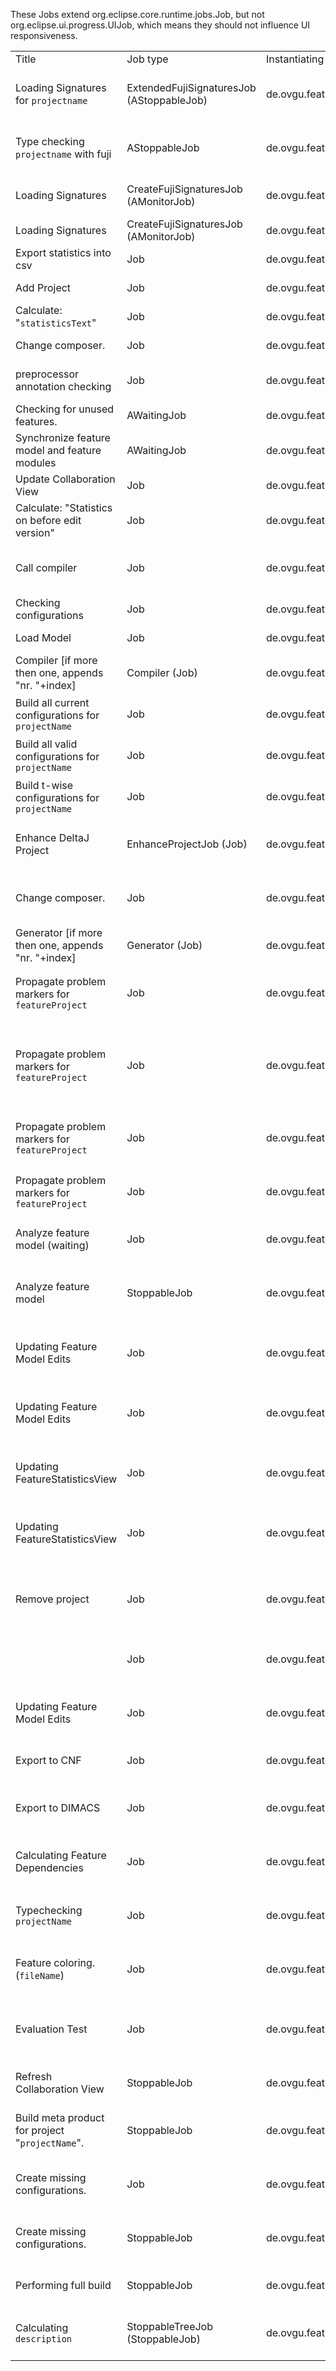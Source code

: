 These Jobs extend org.eclipse.core.runtime.jobs.Job, but not org.eclipse.ui.progress.UIJob, which means they should not influence UI responsiveness. 


<table>
    <tr>
        <td>Title</td>
        <td>Job type</td>
        <td>Instantiating class</td>
        <td>Description</td>
    </tr>
    <tr>
        <td>Loading Signatures for <code>projectname</code></td>
        <td>ExtendedFujiSignaturesJob (AStoppableJob)</td>
        <td>de.ovgu.featureide.featurehouse.meta.FeatureStubsGenerator</td>
        <td>Loads Signatures from fuji and calls the getFeatures(..) method on them once the Job is finished, using the JobFinishListener</td>
    </tr>
	<tr>
        <td>Type checking <code>projectname</code> with fuji</td>
        <td>AStoppableJob</td>
        <td>de.ovgu.featureide.featurehouse.FeatureHouseComposer</td>
        <td>Runs fuji then uses the results to set the SignatureSetters parameters. This is called on build and when the "use fuji" option is enabled</td>
    </tr>
	<tr>
        <td>Loading Signatures</td>
        <td>CreateFujiSignaturesJob (AMonitorJob)</td>
        <td>de.ovgu.featureide.core.mpl.InterfaceProject</td>
        <td>Job instantiating method is called by MPLPlugin.refresh(..) and InterfaceProject.setProjectSignatures</td>
    </tr>
	<tr>
        <td>Loading Signatures</td>
        <td>CreateFujiSignaturesJob (AMonitorJob)</td>
        <td>de.ovgu.featureide.core.mpl.MPLPlugin</td>
        <td>Job instantiating method is called by 7 different methods of MPLPlugin</td>
    </tr>
	<tr>
        <td>Export statistics into csv</td>
        <td>Job</td>
        <td>de.ovgu.featureide.ui.statistics.core.CsvExporter</td>
        <td>Handles the export of a TreeViewers contents to a csv file</td>
    </tr>
	<tr>
        <td>Add Project</td>
        <td>Job</td>
        <td>de.ovgu.featureide.core.CorePlugin</td>
        <td>Adds projects from the projectsToAdd field to the Plugin</td>
    </tr>
	<tr>
        <td>Calculate: "<code>statisticsText</code>"</td>
        <td>Job</td>
        <td>de.ovgu.featureide.fm.ui.views.featuremodeleditview.ViewContentProvider</td>
        <td>Calculates the number of configurations</td>
    </tr>
	<tr>
        <td>Change composer.</td>
        <td>Job</td>
        <td>de.ovgu.featureide.ahead.actions.AHEADToFeatureHouseConversion</td>
        <td>Changes project composer to FeatureHouse</td>
    </tr>
	<tr>
        <td>preprocessor annotation checking</td>
        <td>Job</td>
        <td>de.ovgu.featureide.munge.MungePreprocessor</td>
        <td>Checks the projects source folder recursively for annotations, then sets model markers</td>
    </tr>
	<tr>
        <td>Checking for unused features.</td>
        <td>AWaitingJob</td>
        <td>de.ovgu.featureide.core.internal.FeatureProject</td>
        <td>Scheduled in private method checkFeatureCoverage()</td>
    </tr>
	<tr>
        <td>Synchronize feature model and feature modules</td>
        <td>AWaitingJob</td>
        <td>de.ovgu.featureide.core.internal.FeatureProject<</td>
        <td>Scheduled in private method setAllFeatureModuleMarkers()</td>
    </tr>
	<tr>
        <td>Update Collaboration View</td>
        <td>Job</td>
        <td>de.ovgu.featureide.ui.views.collaboration.CollaborationView</td>
        <td>Scheduled in public method updateGuiAfterBuild(..)</td>
    </tr>
	<tr>
        <td>Calculate: "Statistics on before edit version"</td>
        <td>Job</td>
        <td>de.ovgu.featureide.fm.ui.views.featuremodeleditview.ViewContentProvider</td>
        <td>Part of the ViewContentProviders calculations in public method calculateContent(..)</td>
    </tr>
	<tr>
        <td>Call compiler</td>
        <td>Job</td>
        <td>de.ovgu.featureide.featurehouse.FeatureHouseComposer</td>
        <td>Touches the projects .classpath file to call the compiler, which is necessary after calling the method setAsCurrentConfiguration(..)</td>
    </tr>
	<tr>
        <td>Checking configurations</td>
        <td>Job</td>
        <td>de.ovgu.featureide.core.internal.FeatureProject</td>
        <td>Handles the work of FeatureProjects checkConfigurations(..) method</td>
    </tr>
	<tr>
        <td>Load Model</td>
        <td>Job</td>
        <td>de.ovgu.featureide.core.internal.FeatureProject</td>
        <td>Handles the work of FeatureProjects checkModelChange(..) method</td>
    </tr>
	<tr>
        <td>Compiler [if more then one, appends "nr. "+index]</td>
        <td>Compiler (Job)</td>
        <td>de.ovgu.featureide.ui.actions.generator.Compiler</td>
        <td>Compiles all configurations of the corresponding Generator</td>
    </tr>
	<tr>
        <td>Build all current configurations for <code>projectName</code></td>
        <td>Job</td>
        <td>de.ovgu.featureide.ui.actions.generator.ConfigurationBuilder</td>
        <td>Instantiated and scheduled in the ConfigurationBuilders constructor, if buildType is ALL_CURRENT</td>
    </tr>
		<tr>
        <td>Build all valid configurations for <code>projectName</code></td>
        <td>Job</td>
        <td>de.ovgu.featureide.ui.actions.generator.ConfigurationBuilder</td>
        <td>Instantiated and scheduled in the ConfigurationBuilders constructor, if buildType is ALL_VALID</td>
    </tr>
		<tr>
        <td>Build t-wise configurations for <code>projectName</code></td>
        <td>Job</td>
        <td>de.ovgu.featureide.ui.actions.generator.ConfigurationBuilder</td>
        <td>Instantiated and scheduled in the ConfigurationBuilders constructor, if buildType is T_WISE</td>
    </tr>
	<tr>
        <td>Enhance DeltaJ Project</td>
        <td>EnhanceProjectJob (Job)</td>
        <td>de.ovgu.featureide.deltaj.ui.wizard.DeltaJNewProjectWizardExtension</td>
        <td>Handles the work of the DeltaJNewProjectWizardExtensions createDeltas() and replaceModel() methods</td>
    </tr>
	<tr>
        <td>Change composer.</td>
        <td>Job</td>
        <td>de.ovgu.featureide.ahead.actions.FeatureHouseToAHEADConversion</td>
        <td>Changes a featureProjects composer to AHEAD. Instantiated and scheduled in the constructor of FeatureHouseToAHEADConversion.</td>
    </tr>	
	<tr>
        <td>Generator [if more then one, appends "nr. "+index]</td>
        <td>Generator (Job)</td>
        <td>de.ovgu.featureide.ui.actions.generator.ConfigurationBuilder</td>
        <td>Instantiated and scheduled in ConfigurationBuilders createNewGenerator(..) method</td>
    </tr>
	<tr>
        <td>Propagate problem markers for <code>featureProject</code></td>
        <td>Job</td>
        <td>de.ovgu.featureide.featurecpp.wrapper.FeatureCppWrapper</td>
        <td>Handles the work of the FeatureCppWrappers private method addMarker(..). One instance of the Job is created per marker.</td>
    </tr>
	<tr>
        <td>Propagate problem markers for <code>featureProject</code></td>
        <td>Job</td>
        <td>de.ovgu.featureide.featurehouse.errorpropagation.ErrorPropagation</td>
        <td>Handles the work of the ErrorPropagations propagateMarkers(..) method. The abstract class ErrorPropagation is currently only extended by CErrorPropagation and JavaErrorPropagation</td>
    </tr>	
	<tr>
        <td>Propagate problem markers for <code>featureProject</code></td>
        <td>Job</td>
        <td>de.ovgu.featureide.ahead.wrapper.AheadWrapper</td>
        <td>Handles work of the AheadWrappers public postCompile(..) method, which creates a single job instance and schedules it.</td>
    </tr>	
	<tr>
        <td>Propagate problem markers for <code>featureProject</code></td>
        <td>Job</td>
        <td>de.ovgu.featureide.munge.MungePreprocessor</td>
        <td>Handles work of the MungePreprocessors public postCompile(..) method, which creates a single job instance and schedules it.</td>
    </tr>	
	<tr>
        <td>Analyze feature model (waiting)</td>
        <td>Job</td>
        <td>de.ovgu.featureide.fm.ui.editors.FeatureDiagramEditor</td>
        <td>Wrapper job for the Featuremodel analysis, that is necessary to prevent the UI from freezing</td>
    </tr>	
	<tr>
        <td>Analyze feature model</td>
        <td>StoppableJob</td>
        <td>de.ovgu.featureide.fm.ui.editors.FeatureDiagramEditor</td>
        <td>Is instantiated by a wrapper job to prevent the UI from freezing. Creates a UIJob (Title: "Updating feature model attributes") to update elements on the UI.</td>
    </tr>	
	<tr>
        <td>Updating Feature Model Edits</td>
        <td>Job</td>
        <td>de.ovgu.featureide.fm.ui.views.FeatureModelEditView</td>
        <td>Wrapper job that immediately starts a new calculation once the previous calculation job is finished. Warning: the calculation job has the exact same title.</td>
    </tr>	
	<tr>
        <td>Updating Feature Model Edits</td>
        <td>Job</td>
        <td>de.ovgu.featureide.fm.ui.views.FeatureModelEditView</td>
        <td>Handles the calculation and presentation of the FeatureModelEditors content, by calling its contentProviders calculateContent(..) method</td>
    </tr>	
	<tr>
        <td>Updating FeatureStatisticsView</td>
        <td>Job</td>
        <td>de.ovgu.featureide.ui.statistics.ui.FeatureStatisticsView</td>
        <td>Wrapper job that immediately starts a new calculation once the previous calculation job is finished. Warning: the calculation job has the exact same title.</td>
    </tr>	
	<tr>
        <td>Updating FeatureStatisticsView</td>
        <td>Job</td>
        <td>de.ovgu.featureide.ui.statistics.ui.FeatureStatisticsView</td>
        <td>Handles the calculation and presentation of the FeatureStatisticsViews content, by calling its contentProviders calculateContent(..) method</td>
    </tr>	
	<tr>
        <td>Remove project</td>
        <td>Job</td>
        <td>de.ovgu.featureide.core.internal.ProjectChangeListener</td>
        <td>Handles work of the ProjectChangeListeners private removeProject(..) method, which creates a single job instance and schedules it</td>
    </tr>	
	<tr>
        <td></td>
        <td>Job</td>
        <td>de.ovgu.featureide.fm.ui.views.FeatureModelEditView</td>
        <td>Handles work of the FeatureModelEditView.activatorActions  run() method, which creates a single job instance and schedules it</td>
    </tr>		
	<tr>
        <td>Updating Feature Model Edits</td>
        <td>Job</td>
        <td>de.ovgu.featureide.fm.ui.views.FeatureModelEditView</td>
        <td>Handles work of the FeatureModelEditView.manualActions run() method, which creates a single job instance and schedules it</td>
    </tr>	
	<tr>
        <td>Export to CNF</td>
        <td>Job</td>
        <td>de.ovgu.featureide.fm.ui.actions.ExportCNFAction</td>
        <td>Handles work of the ExportCNFActions run() method, which creates a single job instance and schedules it</td>
    </tr>		
	<tr>
        <td>Export to DIMACS</td>
        <td>Job</td>
        <td>de.ovgu.featureide.fm.ui.actions.ExportDIMACSAction</td>
        <td>Handles work of the ExportDIMACSActions run() method, which creates a single job instance and schedules it</td>
    </tr>	
	<tr>
        <td>Calculating Feature Dependencies</td>
        <td>Job</td>
        <td>de.ovgu.featureide.fm.ui.actions.FeatureDependenciesAction</td>
        <td>Handles work of the FeatureDependenciesActions run() method, which creates a single job instance and schedules it</td>
    </tr>	
	<tr>
        <td>Typechecking <code>projectName</code></td>
        <td>Job</td>
        <td>de.ovgu.featureide.core.typecheck.TypeCheckerFIDE</td>
        <td>Handles work of the TypeCheckerFIDEs run() method, which creates a single job instance and schedules it</td>
    </tr>
	<tr>
        <td>Feature coloring.(<code>fileName</code>)</td>
        <td>Job</td>
        <td>de.ovgu.featureide.fm.ui.editors.configuration.ConfigurationPage</td>
        <td>Handles work of the ConfigurationPages setColor(..) method, which creates a single job instance and schedules it</td>
    </tr>	
	<tr>
        <td>Evaluation Test</td>
        <td>Job</td>
        <td>de.ovgu.featureide.fm.ui.views.FeatureModelEditView</td>
        <td>Handles work of the Evaluation.evaluate(..) method. The setFeatureModelEditor(..) method creates a single job instance and schedules it</td>
    </tr>	
	<tr>
        <td>Refresh Collaboration View</td>
        <td>StoppableJob</td>
        <td>de.ovgu.featureide.ui.views.collaboration.CollaborationView</td>
        <td>Handles work of the toolbarActions run() method, which creates a single job instance and schedules it</td>
    </tr>	
	<tr>
        <td>Build meta product for project "<code>projectName</code>".</td>
        <td>StoppableJob</td>
        <td>de.ovgu.featureide.featurehouse.ui.actions.BuildMetaProductAction</td>
        <td>Handles work of the BuildMetaProductActions run() method, which creates a single job instance and schedules it</td>
    </tr>	
	<tr>
        <td>Create missing configurations.</td>
        <td>Job</td>
        <td>de.ovgu.featureide.ui.quickfix.QuickFixMissingFeatures</td>
        <td>Handles work of the QuickFixMissingFeatures' run() method, which creates a single job instance and schedules it</td>
    </tr>		
	<tr>
        <td>Create missing configurations.</td>
        <td>StoppableJob</td>
        <td>de.ovgu.featureide.ui.quickfix.QuickFixFalseOptionalFeatures</td>
        <td>Handles work of the QuickFixFalseOptionalFeatures' run() method, which creates a single job instance and schedules it</td>
    </tr>	
	<tr>
        <td>Performing full build</td>
        <td>StoppableJob</td>
        <td>de.ovgu.featureide.core.internal.FeatureProject</td>
        <td>Calls the project builder at the end of FeatureProjects setCurrentConfiguration(..) method</td>
    </tr>	
	<tr>
        <td>Calculating <code>description</code></td>
        <td>StoppableTreeJob (StoppableJob)</td>
        <td>de.ovgu.featureide.ui.statistics.core.composite.lazyimplementations.ConfigParentNode</td>
        <td>Handles work of the ConfigParentNodes public calculate(..) method, which creates a single job instance and schedules it.</td>
    </tr>
</table>